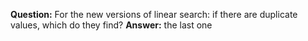 **Question:** For the new versions of linear search: if there are duplicate values, which do they find?
**Answer:** the last one